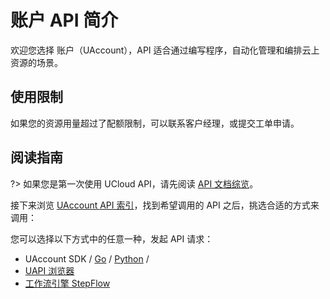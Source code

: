 



# 账户 API 简介

欢迎您选择 账户（UAccount），API 适合通过编写程序，自动化管理和编排云上资源的场景。

## 使用限制

如果您的资源用量超过了配额限制，可以联系客户经理，或提交工单申请。

## 阅读指南

?> 如果您是第一次使用 UCloud API，请先阅读 [API 文档综览](/api/summary/README)。

接下来浏览 [UAccount API 索引](api/uaccount-api/index.md)，找到希望调用的 API 之后，挑选合适的方式来调用：


您可以选择以下方式中的任意一种，发起 API 请求：
- UAccount SDK / [Go](https://github.com/ucloud/ucloud-sdk-go) / [Python](https://github.com/ucloud/ucloud-sdk-python3) /
- [UAPI 浏览器](https://console.ucloud.cn/uapi/detail)
- [工作流引擎 StepFlow](https://console.ucloud.cn/stepflow/manage/)


